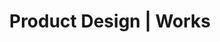 ---
short_name: product-design
name: Product Design
title: Product Design | Works
description: Besides creating beautiful designs, we create effective designs. Contact Magnet CB today to improve your brand product design.
---